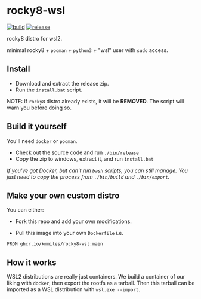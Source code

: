 # rocky8-wsl
[![build](https://github.com/kmmiles/rocky8-wsl/actions/workflows/build.yml/badge.svg)](https://github.com/kmmiles/rocky8-wsl/actions/workflows/build.yml)
[![release](https://github.com/kmmiles/rocky8-wsl/actions/workflows/release.yml/badge.svg)](https://github.com/kmmiles/rocky8-wsl/actions/workflows/release.yml)

rocky8 distro for wsl2.

minimal rocky8 + `podman` + `python3` + "wsl" user with `sudo` access.

## Install

- Download and extract the release zip.
- Run the `install.bat` script.

NOTE: If `rocky8` distro already exists, it will be **REMOVED**.
The script will warn you before doing so.

## Build it yourself

You'll need `docker` or `podman`.

- Check out the source code and run `./bin/release`
- Copy the zip to windows, extract it, and run `install.bat`

*If you've got Docker, but can't run `bash` scripts, you can still manage.
You just need to copy the process from `./bin/build` and `./bin/export`.*

## Make your own custom distro

You can either:

- Fork this repo and add your own modifications.

- Pull this image into your own `Dockerfile` i.e.

```
FROM ghcr.io/kmmiles/rocky8-wsl:main
```

## How it works

WSL2 distributions are really just containers. We build a container of our liking with `docker`, then export the rootfs as a tarball.
Then this tarball can be imported as a WSL distribution with `wsl.exe --import`.
